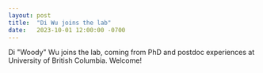 ```yaml
---
layout: post
title:  "Di Wu joins the lab"
date:   2023-10-01 12:00:00 -0700
---
```

Di "Woody" Wu joins the lab, coming from PhD and postdoc experiences at University of British Columbia. Welcome!